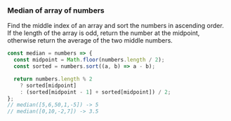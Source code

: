 ### Median of array of numbers

Find the middle index of an array and sort the numbers in ascending order. If the length of the array is odd,
return the number at the midpoint, otherwise return the average of the two middle numbers.

```js
const median = numbers => {
  const midpoint = Math.floor(numbers.length / 2);
  const sorted = numbers.sort((a, b) => a - b);

  return numbers.length % 2 
    ? sorted[midpoint] 
    : (sorted[midpoint - 1] + sorted[midpoint]) / 2;
};
// median([5,6,50,1,-5]) -> 5
// median([0,10,-2,7]) -> 3.5
```
